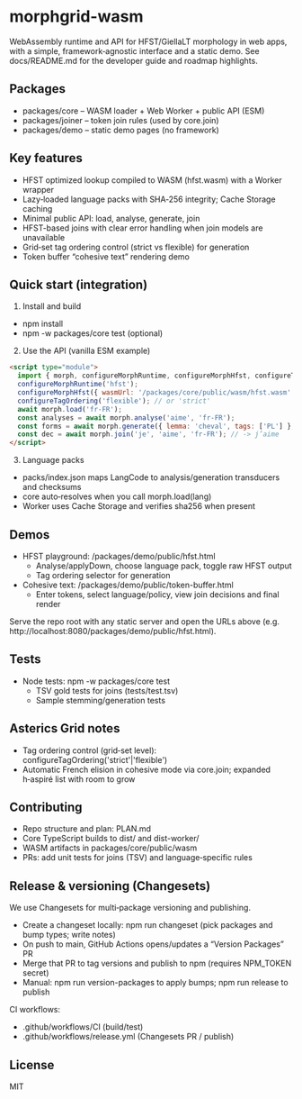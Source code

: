 # morphgrid-wasm

WebAssembly runtime and API for HFST/GiellaLT morphology in web apps, with a simple, framework‑agnostic interface and a static demo. See docs/README.md for the developer guide and roadmap highlights.

## Packages
- packages/core – WASM loader + Web Worker + public API (ESM)
- packages/joiner – token join rules (used by core.join)
- packages/demo – static demo pages (no framework)

## Key features
- HFST optimized lookup compiled to WASM (hfst.wasm) with a Worker wrapper
- Lazy‑loaded language packs with SHA‑256 integrity; Cache Storage caching
- Minimal public API: load, analyse, generate, join
- HFST-based joins with clear error handling when join models are unavailable
- Grid‑set tag ordering control (strict vs flexible) for generation
- Token buffer “cohesive text” rendering demo

## Quick start (integration)
1) Install and build
- npm install
- npm -w packages/core test (optional)

2) Use the API (vanilla ESM example)

```html
<script type="module">
  import { morph, configureMorphRuntime, configureMorphHfst, configureTagOrdering } from '/packages/core/dist/index.js';
  configureMorphRuntime('hfst');
  configureMorphHfst({ wasmUrl: '/packages/core/public/wasm/hfst.wasm' });
  configureTagOrdering('flexible'); // or 'strict'
  await morph.load('fr-FR');
  const analyses = await morph.analyse('aime', 'fr-FR');
  const forms = await morph.generate({ lemma: 'cheval', tags: ['PL'] }, 'fr-FR');
  const dec = await morph.join('je', 'aime', 'fr-FR'); // -> j’aime
</script>
```

3) Language packs
- packs/index.json maps LangCode to analysis/generation transducers and checksums
- core auto‑resolves when you call morph.load(lang)
- Worker uses Cache Storage and verifies sha256 when present

## Demos
- HFST playground: /packages/demo/public/hfst.html
  - Analyse/applyDown, choose language pack, toggle raw HFST output
  - Tag ordering selector for generation
- Cohesive text: /packages/demo/public/token-buffer.html
  - Enter tokens, select language/policy, view join decisions and final render

Serve the repo root with any static server and open the URLs above (e.g. http://localhost:8080/packages/demo/public/hfst.html).

## Tests
- Node tests: npm -w packages/core test
  - TSV gold tests for joins (tests/test.tsv)
  - Sample stemming/generation tests

## Asterics Grid notes
- Tag ordering control (grid‑set level): configureTagOrdering('strict'|'flexible')
- Automatic French elision in cohesive mode via core.join; expanded h‑aspiré list with room to grow

## Contributing
- Repo structure and plan: PLAN.md
- Core TypeScript builds to dist/ and dist-worker/
- WASM artifacts in packages/core/public/wasm
- PRs: add unit tests for joins (TSV) and language‑specific rules


## Release & versioning (Changesets)
We use Changesets for multi‑package versioning and publishing.
- Create a changeset locally: npm run changeset (pick packages and bump types; write notes)
- On push to main, GitHub Actions opens/updates a “Version Packages” PR
- Merge that PR to tag versions and publish to npm (requires NPM_TOKEN secret)
- Manual: npm run version-packages to apply bumps; npm run release to publish

CI workflows:
- .github/workflows/CI (build/test)
- .github/workflows/release.yml (Changesets PR / publish)

## License
MIT
